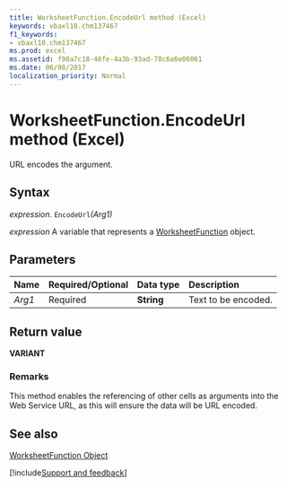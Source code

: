 ```yaml
---
title: WorksheetFunction.EncodeUrl method (Excel)
keywords: vbaxl10.chm137467
f1_keywords:
- vbaxl10.chm137467
ms.prod: excel
ms.assetid: f98a7c18-46fe-4a3b-93ad-78c6a6e06061
ms.date: 06/08/2017
localization_priority: Normal
---
```



# WorksheetFunction.EncodeUrl method (Excel)

URL encodes the argument.


## Syntax

_expression_. `EncodeUrl`_(Arg1)_

_expression_ A variable that represents a [WorksheetFunction](Excel.WorksheetFunction.md) object.


## Parameters



|Name|Required/Optional|Data type|Description|
|:-----|:-----|:-----|:-----|
| _Arg1_|Required|**String**|Text to be encoded.|

## Return value

 **VARIANT**


### Remarks

This method enables the referencing of other cells as arguments into the Web Service URL, as this will ensure the data will be URL encoded.


## See also


[WorksheetFunction Object](Excel.WorksheetFunction.md)

[!include[Support and feedback](~/includes/feedback-boilerplate.md)]